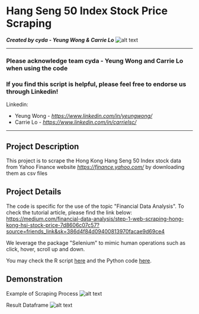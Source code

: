 # Hang Seng 50 Index Stock Price Scraping
*<b>Created by cyda - Yeung Wong & Carrie Lo</b>*
![alt text](https://2.bp.blogspot.com/-JDCofS2Pvic/WxQCv_XstyI/AAAAAAAAABM/rWHKnG4ItnMULgmO_tWAuGTNL6kAexJlACK4BGAYYCw/s1000/tight%2Bbanner.png)

---------------------------------------------------------------------------------------------
### Please acknowledge <b>team cyda - Yeung Wong and Carrie Lo</b> when using the code

### If you find this script is helpful, please feel free to endorse us through Linkedin!
Linkedin:

* Yeung Wong - *https://www.linkedin.com/in/yeungwong/*
* Carrie Lo - *https://www.linkedin.com/in/carrielsc/*
---------------------------------------------------------------------------------------------
## Project Description
This project is to scrape the Hong Kong Hang Seng 50 Index stock data from Yahoo Finance website *https://finance.yahoo.com/* by downloading them as csv files

## Project Details
The code is specific for the use of the topic "Financial Data Analysis".
To check the tutorial article, please find the link below:
https://medium.com/financial-data-analysis/step-1-web-scraping-hong-kong-hsi-stock-price-7d8606c07c57?source=friends_link&sk=386d4f84d09400813970facae9d69ce4

We leverage the package "Selenium" to mimic human operations such as click, hover, scroll up and down.

You may check the R script [here](https://htmlpreview.github.io/?https://raw.githubusercontent.com/cydalytics/Stock_Price_Scraping/master/R_Stock_Price_Scraping.R) and the Python code [here](https://htmlpreview.github.io/?https://raw.githubusercontent.com/cydalytics/Stock_Price_Scraping/master/Python_Stock_Price_Scraping.html).

## Demonstration
Example of Scraping Process
![alt text](https://miro.medium.com/max/1400/1*ylgrDDCbMOpg1Uk8VabvAw.gif)

Result Dataframe
![alt text](https://miro.medium.com/max/2000/1*kvBUrz4tgRxQQVZV2oCz4Q.jpeg)
